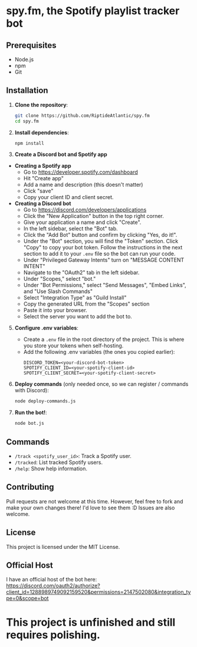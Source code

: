 # spy.fm, the Spotify playlist tracker bot

## Prerequisites

- Node.js
- npm
- Git

## Installation

1. **Clone the repository**:
    ```bash
    git clone https://github.com/RiptideAtlantic/spy.fm
    cd spy.fm
    ```

2. **Install dependencies**:
    ```bash
    npm install
    ```
3. **Create a Discord bot and Spotify app**
- **Creating a Spotify app**
     - Go to https://developer.spotify.com/dashboard
     - Hit "Create app"
     - Add a name and description (this doesn't matter)
     - Click "save"
     - Copy your client ID and client secret.
- **Creating a Discord bot**
   - Go to https://discord.com/developers/applications
   - Click the "New Application" button in the top right corner.
   - Give your application a name and click "Create".
   - In the left sidebar, select the "Bot" tab.
   - Click the "Add Bot" button and confirm by clicking "Yes, do it!".
   - Under the "Bot" section, you will find the "Token" section. Click "Copy" to copy your bot token. Follow the instructions in the next section to add it to your `.env` file so the bot can run your code.
   - Under "Privileged Gateway Intents" turn on "MESSAGE CONTENT INTENT"
   - Navigate to the "OAuth2" tab in the left sidebar.
   - Under "Scopes," select "bot."
   - Under "Bot Permissions," select "Send Messages", "Embed Links", and "Use Slash Commands"
   - Select "Integration Type" as "Guild Install"
   - Copy the generated URL from the "Scopes" section
   - Paste it into your browser.
   - Select the server you want to add the bot to.

5. **Configure .env variables**:
   - Create a `.env` file in the root directory of the project. This is where you store your tokens when self-hosting.
   - Add the following .env variables (the ones you copied earlier):
     ```
     DISCORD_TOKEN=<your-discord-bot-token>
     SPOTIFY_CLIENT_ID=<your-spotify-client-id>
     SPOTIFY_CLIENT_SECRET=<your-spotify-client-secret>
     ```

6. **Deploy commands** (only needed once, so we can register / commands with Discord):
    ```bash
    node deploy-commands.js
    ```

7. **Run the bot!**:
    ```bash
    node bot.js
    ```

## Commands

- `/track <spotify_user_id>`: Track a Spotify user.
- `/tracked`: List tracked Spotify users.
- `/help`: Show help information.

## Contributing

Pull requests are not welcome at this time. However, feel free to fork and make your own changes there! I'd love to see them :D
Issues are also welcome.

## License

This project is licensed under the MIT License.

## Official Host

I have an official host of the bot here: https://discord.com/oauth2/authorize?client_id=1288989749092159520&permissions=2147502080&integration_type=0&scope=bot

# This project is unfinished and still requires polishing. 
